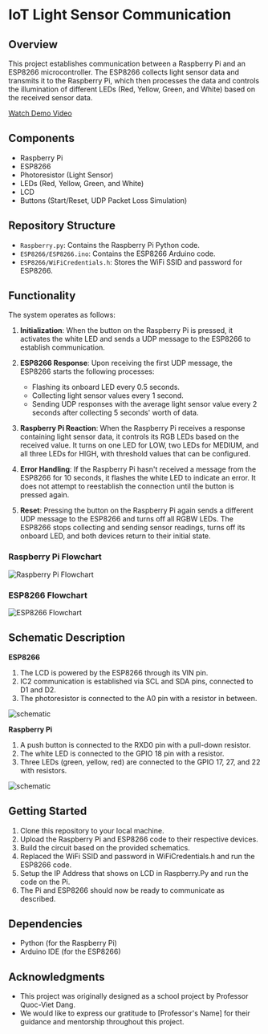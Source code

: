 # IoT Light Sensor Communication

## Overview

This project establishes communication between a Raspberry Pi and an ESP8266 microcontroller. The ESP8266 collects light sensor data and transmits it to the Raspberry Pi, which then processes the data and controls the illumination of different LEDs (Red, Yellow, Green, and White) based on the received sensor data.

[Watch Demo Video](https://drive.google.com/file/d/1WrScIqkv76lKfiEBr7FWv31vHqEYWnRY/view?usp=drive_link)

## Components

- Raspberry Pi
- ESP8266
- Photoresistor (Light Sensor)
- LEDs (Red, Yellow, Green, and White)
- LCD
- Buttons (Start/Reset, UDP Packet Loss Simulation)

## Repository Structure

- `Raspberry.py`: Contains the Raspberry Pi Python code.
- `ESP8266/ESP8266.ino`: Contains the ESP8266 Arduino code.
- `ESP8266/WiFiCredentials.h`: Stores the WiFi SSID and password for ESP8266.

## Functionality

The system operates as follows:

1. **Initialization**: When the button on the Raspberry Pi is pressed, it activates the white LED and sends a UDP message to the ESP8266 to establish communication.

2. **ESP8266 Response**: Upon receiving the first UDP message, the ESP8266 starts the following processes:
   - Flashing its onboard LED every 0.5 seconds.
   - Collecting light sensor values every 1 second.
   - Sending UDP responses with the average light sensor value every 2 seconds after collecting 5 seconds' worth of data.

3. **Raspberry Pi Reaction**: When the Raspberry Pi receives a response containing light sensor data, it controls its RGB LEDs based on the received value. It turns on one LED for LOW, two LEDs for MEDIUM, and all three LEDs for HIGH, with threshold values that can be configured.

4. **Error Handling**: If the Raspberry Pi hasn't received a message from the ESP8266 for 10 seconds, it flashes the white LED to indicate an error. It does not attempt to reestablish the connection until the button is pressed again.

5. **Reset**: Pressing the button on the Raspberry Pi again sends a different UDP message to the ESP8266 and turns off all RGBW LEDs. The ESP8266 stops collecting and sending sensor readings, turns off its onboard LED, and both devices return to their initial state.

### Raspberry Pi Flowchart ###
![Raspberry Pi Flowchart](images/flowchart_Raspberry.png)

### ESP8266 Flowchart

![ESP8266 Flowchart](images/flowchart_ESP8266.png)

## Schematic Description

**ESP8266**
1. The LCD is powered by the ESP8266 through its VIN pin.
2. IC2 communication is established via SCL and SDA pins, connected to D1 and D2.
3. The photoresistor is connected to the A0 pin with a resistor in between.

![schematic](images/schematic_ESP8266.jpg)

**Raspberry Pi**
1. A push button is connected to the RXD0 pin with a pull-down resistor.
2. The white LED is connected to the GPIO 18 pin with a resistor.
3. Three LEDs (green, yellow, red) are connected to the GPIO 17, 27, and 22 with resistors.

![schematic](images/schematic_Raspberry.jpg)




## Getting Started

1. Clone this repository to your local machine.
2. Upload the Raspberry Pi and ESP8266 code to their respective devices.
3. Build the circuit based on the provided schematics.
4. Replaced the WiFi SSID and password in WiFiCredentials.h and run the ESP8266 code.
5. Setup the IP Address that shows on LCD in Raspberry.Py and run the code on the Pi.
6. The Pi and ESP8266 should now be ready to communicate as described.

## Dependencies

- Python (for the Raspberry Pi)
- Arduino IDE (for the ESP8266)

## Acknowledgments

- This project was originally designed as a school project by Professor Quoc-Viet Dang.
- We would like to express our gratitude to [Professor's Name] for their guidance and mentorship throughout this project.
